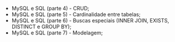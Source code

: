 
* MySQL e SQL (parte 4) - CRUD;
* MySQL e SQL (parte 5) - Cardinalidade entre tabelas;
* MySQL e SQL (parte 6) - Buscas especiais (INNER JOIN, EXISTS, DISTINCT e GROUP BY);
* MySQL e SQL (parte 7) - Modelagem;